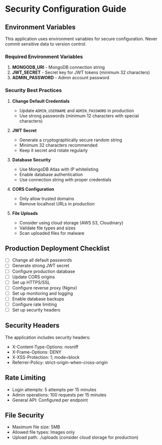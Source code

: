 # Security Configuration Guide

## Environment Variables

This application uses environment variables for secure configuration. Never commit sensitive data to version control.

### Required Environment Variables

1. **MONGODB_URI** - MongoDB connection string
2. **JWT_SECRET** - Secret key for JWT tokens (minimum 32 characters)
3. **ADMIN_PASSWORD** - Admin account password

### Security Best Practices

1. **Change Default Credentials**
   - Update `ADMIN_USERNAME` and `ADMIN_PASSWORD` in production
   - Use strong passwords (minimum 12 characters with special characters)

2. **JWT Secret**
   - Generate a cryptographically secure random string
   - Minimum 32 characters recommended
   - Keep it secret and rotate regularly

3. **Database Security**
   - Use MongoDB Atlas with IP whitelisting
   - Enable database authentication
   - Use connection string with proper credentials

4. **CORS Configuration**
   - Only allow trusted domains
   - Remove localhost URLs in production

5. **File Uploads**
   - Consider using cloud storage (AWS S3, Cloudinary)
   - Validate file types and sizes
   - Scan uploaded files for malware

## Production Deployment Checklist

- [ ] Change all default passwords
- [ ] Generate strong JWT secret
- [ ] Configure production database
- [ ] Update CORS origins
- [ ] Set up HTTPS/SSL
- [ ] Configure reverse proxy (Nginx)
- [ ] Set up monitoring and logging
- [ ] Enable database backups
- [ ] Configure rate limiting
- [ ] Set up security headers

## Security Headers

The application includes security headers:
- X-Content-Type-Options: nosniff
- X-Frame-Options: DENY
- X-XSS-Protection: 1; mode=block
- Referrer-Policy: strict-origin-when-cross-origin

## Rate Limiting

- Login attempts: 5 attempts per 15 minutes
- Admin operations: 100 requests per 15 minutes
- General API: Configured per endpoint

## File Security

- Maximum file size: 5MB
- Allowed file types: Images only
- Upload path: ./uploads (consider cloud storage for production)

